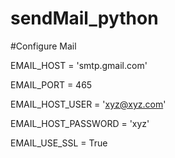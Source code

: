 # sendMail_python

#Configure Mail

  EMAIL_HOST = 'smtp.gmail.com'
  
  EMAIL_PORT = 465
 
  EMAIL_HOST_USER = 'xyz@xyz.com'
  
  EMAIL_HOST_PASSWORD = 'xyz'
  
  EMAIL_USE_SSL = True
